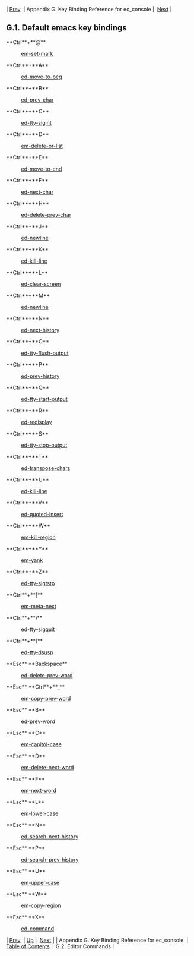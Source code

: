 | [Prev](libedit)  | Appendix G. Key Binding Reference for ec_console |  [Next](libedit.editor.commands.php) |

## G.1. Default emacs key bindings

<dl className="variablelist">

<dt>**Ctrl**+**@**</dt>

<dd>

[em-set-mark](libedit.editor.commands#libedit.func.em-set-mark "G.2.48. em-set-mark")

</dd>

<dt>**Ctrl**+**A**</dt>

<dd>

[ed-move-to-beg](libedit.editor.commands#libedit.func.ed-move-to-beg "G.2.62. ed-move-to-beg")

</dd>

<dt>**Ctrl**+**B**</dt>

<dd>

[ed-prev-char](libedit.editor.commands#libedit.func.ed-prev-char "G.2.66. ed-prev-char")

</dd>

<dt>**Ctrl**+**C**</dt>

<dd>

[ed-tty-sigint](libedit.editor.commands#libedit.func.ed-tty-sigint "G.2.71. ed-tty-sigint")

</dd>

<dt>**Ctrl**+**D**</dt>

<dd>

[em-delete-or-list](libedit.editor.commands#libedit.func.em-delete-or-list "G.2.37. em-delete-or-list")

</dd>

<dt>**Ctrl**+**E**</dt>

<dd>

[ed-move-to-end](libedit.editor.commands#libedit.func.ed-move-to-end "G.2.61. ed-move-to-end")

</dd>

<dt>**Ctrl**+**F**</dt>

<dd>

[ed-next-char](libedit.editor.commands#libedit.func.ed-next-char "G.2.64. ed-next-char")

</dd>

<dt>**Ctrl**+**H**</dt>

<dd>

[ed-delete-prev-char](libedit.editor.commands#libedit.func.ed-delete-prev-char "G.2.79. ed-delete-prev-char")

</dd>

<dt>**Ctrl**+**J**</dt>

<dd>

[ed-newline](libedit.editor.commands#libedit.func.ed-newline "G.2.78. ed-newline")

</dd>

<dt>**Ctrl**+**K**</dt>

<dd>

[ed-kill-line](libedit.editor.commands#libedit.func.ed-kill-line "G.2.60. ed-kill-line")

</dd>

<dt>**Ctrl**+**L**</dt>

<dd>

[ed-clear-screen](libedit.editor.commands#libedit.func.ed-clear-screen "G.2.80. ed-clear-screen")

</dd>

<dt>**Ctrl**+**M**</dt>

<dd>

[ed-newline](libedit.editor.commands#libedit.func.ed-newline "G.2.78. ed-newline")

</dd>

<dt>**Ctrl**+**N**</dt>

<dd>

[ed-next-history](libedit.editor.commands#libedit.func.ed-next-history "G.2.85. ed-next-history")

</dd>

<dt>**Ctrl**+**O**</dt>

<dd>

[ed-tty-flush-output](libedit.editor.commands#libedit.func.ed-tty-flush-output "G.2.73. ed-tty-flush-output")

</dd>

<dt>**Ctrl**+**P**</dt>

<dd>

[ed-prev-history](libedit.editor.commands#libedit.func.ed-prev-history "G.2.84. ed-prev-history")

</dd>

<dt>**Ctrl**+**Q**</dt>

<dd>

[ed-tty-start-output](libedit.editor.commands#libedit.func.ed-tty-start-output "G.2.77. ed-tty-start-output")

</dd>

<dt>**Ctrl**+**R**</dt>

<dd>

[ed-redisplay](libedit.editor.commands#libedit.func.ed-redisplay "G.2.81. ed-redisplay")

</dd>

<dt>**Ctrl**+**S**</dt>

<dd>

[ed-tty-stop-output](libedit.editor.commands#libedit.func.ed-tty-stop-output "G.2.76. ed-tty-stop-output")

</dd>

<dt>**Ctrl**+**T**</dt>

<dd>

[ed-transpose-chars](libedit.editor.commands#libedit.func.ed-transpose-chars "G.2.63. ed-transpose-chars")

</dd>

<dt>**Ctrl**+**U**</dt>

<dd>

[ed-kill-line](libedit.editor.commands#libedit.func.ed-kill-line "G.2.60. ed-kill-line")

</dd>

<dt>**Ctrl**+**V**</dt>

<dd>

[ed-quoted-insert](libedit.editor.commands#libedit.func.ed-quoted-insert "G.2.67. ed-quoted-insert")

</dd>

<dt>**Ctrl**+**W**</dt>

<dd>

[em-kill-region](libedit.editor.commands#libedit.func.em-kill-region "G.2.41. em-kill-region")

</dd>

<dt>**Ctrl**+**Y**</dt>

<dd>

[em-yank](libedit.editor.commands#libedit.func.em-yank "G.2.39. em-yank")

</dd>

<dt>**Ctrl**+**Z**</dt>

<dd>

[ed-tty-sigtstp](libedit.editor.commands#libedit.func.ed-tty-sigtstp "G.2.75. ed-tty-sigtstp")

</dd>

<dt>**Ctrl**+**[**</dt>

<dd>

[em-meta-next](libedit.editor.commands#libedit.func.em-meta-next "G.2.51. em-meta-next")

</dd>

<dt>**Ctrl**+**\**</dt>

<dd>

[ed-tty-sigquit](libedit.editor.commands#libedit.func.ed-tty-sigquit "G.2.74. ed-tty-sigquit")

</dd>

<dt>**Ctrl**+**]**</dt>

<dd>

[ed-tty-dsusp](libedit.editor.commands#libedit.func.ed-tty-dsusp "G.2.72. ed-tty-dsusp")

</dd>

<dt>**Esc** **Backspace**</dt>

<dd>

[ed-delete-prev-word](libedit.editor.commands#libedit.func.ed-delete-prev-word "G.2.58. ed-delete-prev-word")

</dd>

<dt>**Esc** **Ctrl**+**_**</dt>

<dd>

[em-copy-prev-word](libedit.editor.commands#libedit.func.em-copy-prev-word "G.2.53. em-copy-prev-word")

</dd>

<dt>**Esc** **B**</dt>

<dd>

[ed-prev-word](libedit.editor.commands#libedit.func.ed-prev-word "G.2.65. ed-prev-word")

</dd>

<dt>**Esc** **C**</dt>

<dd>

[em-capitol-case](libedit.editor.commands#libedit.func.em-capitol-case "G.2.46. em-capitol-case")

</dd>

<dt>**Esc** **D**</dt>

<dd>

[em-delete-next-word](libedit.editor.commands#libedit.func.em-delete-next-word "G.2.38. em-delete-next-word")

</dd>

<dt>**Esc** **F**</dt>

<dd>

[em-next-word](libedit.editor.commands#libedit.func.em-next-word "G.2.44. em-next-word")

</dd>

<dt>**Esc** **L**</dt>

<dd>

[em-lower-case](libedit.editor.commands#libedit.func.em-lower-case "G.2.47. em-lower-case")

</dd>

<dt>**Esc** **N**</dt>

<dd>

[ed-search-next-history](libedit.editor.commands#libedit.func.ed-search-next-history "G.2.87. ed-search-next-history")

</dd>

<dt>**Esc** **P**</dt>

<dd>

[ed-search-prev-history](libedit.editor.commands#libedit.func.ed-search-prev-history "G.2.86. ed-search-prev-history")

</dd>

<dt>**Esc** **U**</dt>

<dd>

[em-upper-case](libedit.editor.commands#libedit.func.em-upper-case "G.2.45. em-upper-case")

</dd>

<dt>**Esc** **W**</dt>

<dd>

[em-copy-region](libedit.editor.commands#libedit.func.em-copy-region "G.2.42. em-copy-region")

</dd>

<dt>**Esc** **X**</dt>

<dd>

[ed-command](libedit.extended "G.3. Extended Commands")

</dd>

</dl>

| [Prev](libedit)  | [Up](libedit.php) |  [Next](libedit.editor.commands.php) |
| Appendix G. Key Binding Reference for ec_console  | [Table of Contents](index) |  G.2. Editor Commands |
